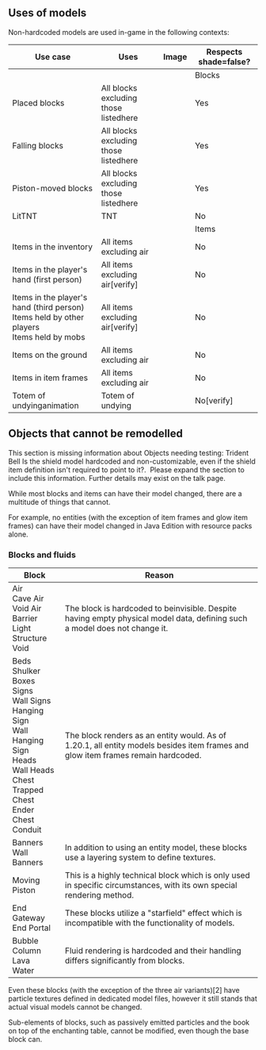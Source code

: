 ## Uses of models
Non-hardcoded models are used in-game in the following contexts:

| Use case                                                                                         | Uses                                  | Image | Respects shade=false? |
|--------------------------------------------------------------------------------------------------|---------------------------------------|-------|-----------------------|
|                                                                                                  |                                       |       | Blocks                |
| Placed blocks                                                                                    | All blocks excluding those listedhere |       | Yes                   |
| Falling blocks                                                                                   | All blocks excluding those listedhere |       | Yes                   |
| Piston-moved blocks                                                                              | All blocks excluding those listedhere |       | Yes                   |
| LitTNT                                                                                           | TNT                                   |       | No                    |
|                                                                                                  |                                       |       | Items                 |
| Items in the inventory                                                                           | All items excluding air               |       | No                    |
| Items in the player's hand (first person)                                                        | All items excluding air[verify]       |       | No                    |
| Items in the player's hand (third person)<br/>Items held by other players<br/>Items held by mobs | All items excluding air[verify]       |       | No                    |
| Items on the ground                                                                              | All items excluding air               |       | No                    |
| Items in item frames                                                                             | All items excluding air               |       | No                    |
| Totem of undyinganimation                                                                        | Totem of undying                      |       | No[verify]            |

## Objects that cannot be remodelled

  

This section is missing information about Objects needing testing:
Trident
Bell
Is the shield model hardcoded and non-customizable, even if the shield item definition isn't required to point to it?. 
Please expand the section to include this information. Further details may exist on the talk page.


While most blocks and items can have their model changed, there are a multitude of things that cannot.

For example, no entities (with the exception of item frames and glow item frames) can have their model changed in Java Edition with resource packs alone.

### Blocks and fluids
| Block                                                                                                                                                                        | Reason                                                                                                                           |
|------------------------------------------------------------------------------------------------------------------------------------------------------------------------------|----------------------------------------------------------------------------------------------------------------------------------|
| Air<br/>Cave Air<br/>Void Air<br/>Barrier<br/>Light<br/>Structure Void<br/>                                                                                                  | The block is hardcoded to beinvisible. Despite having empty physical model data, defining such a model does not change it.       |
| Beds<br/>Shulker Boxes<br/>Signs<br/>Wall Signs<br/>Hanging Sign<br/>Wall Hanging Sign<br/>Heads<br/>Wall Heads<br/>Chest<br/>Trapped Chest<br/>Ender Chest<br/>Conduit<br/> | The block renders as an entity would. As of 1.20.1, all entity models besides item frames and glow item frames remain hardcoded. |
| Banners<br/>Wall Banners<br/>                                                                                                                                                | In addition to using an entity model, these blocks use a layering system to define textures.                                     |
| Moving Piston<br/>                                                                                                                                                           | This is a highly technical block which is only used in specific circumstances, with its own special rendering method.            |
| End Gateway<br/>End Portal<br/>                                                                                                                                              | These blocks utilize a "starfield" effect which is incompatible with the functionality of models.                                |
| Bubble Column<br/>Lava<br/>Water<br/>                                                                                                                                        | Fluid rendering is hardcoded and their handling differs significantly from blocks.                                               |

Even these blocks (with the exception of the three air variants)[2] have particle textures defined in dedicated model files, however it still stands that actual visual models cannot be changed.

Sub-elements of blocks, such as passively emitted particles and the book on top of the enchanting table, cannot be modified, even though the base block can.


